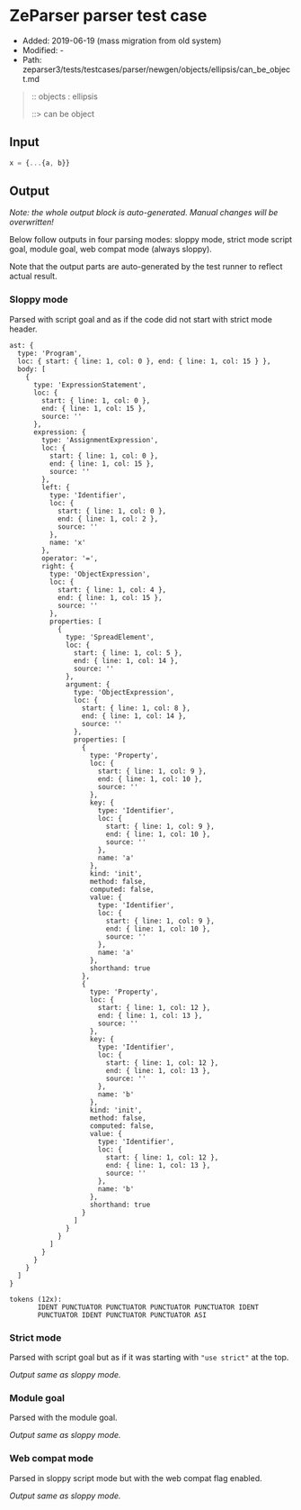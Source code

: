 # ZeParser parser test case

- Added: 2019-06-19 (mass migration from old system)
- Modified: -
- Path: zeparser3/tests/testcases/parser/newgen/objects/ellipsis/can_be_object.md

> :: objects : ellipsis
>
> ::> can be object

## Input

`````js
x = {...{a, b}}
`````

## Output

_Note: the whole output block is auto-generated. Manual changes will be overwritten!_

Below follow outputs in four parsing modes: sloppy mode, strict mode script goal, module goal, web compat mode (always sloppy).

Note that the output parts are auto-generated by the test runner to reflect actual result.

### Sloppy mode

Parsed with script goal and as if the code did not start with strict mode header.

`````
ast: {
  type: 'Program',
  loc: { start: { line: 1, col: 0 }, end: { line: 1, col: 15 } },
  body: [
    {
      type: 'ExpressionStatement',
      loc: {
        start: { line: 1, col: 0 },
        end: { line: 1, col: 15 },
        source: ''
      },
      expression: {
        type: 'AssignmentExpression',
        loc: {
          start: { line: 1, col: 0 },
          end: { line: 1, col: 15 },
          source: ''
        },
        left: {
          type: 'Identifier',
          loc: {
            start: { line: 1, col: 0 },
            end: { line: 1, col: 2 },
            source: ''
          },
          name: 'x'
        },
        operator: '=',
        right: {
          type: 'ObjectExpression',
          loc: {
            start: { line: 1, col: 4 },
            end: { line: 1, col: 15 },
            source: ''
          },
          properties: [
            {
              type: 'SpreadElement',
              loc: {
                start: { line: 1, col: 5 },
                end: { line: 1, col: 14 },
                source: ''
              },
              argument: {
                type: 'ObjectExpression',
                loc: {
                  start: { line: 1, col: 8 },
                  end: { line: 1, col: 14 },
                  source: ''
                },
                properties: [
                  {
                    type: 'Property',
                    loc: {
                      start: { line: 1, col: 9 },
                      end: { line: 1, col: 10 },
                      source: ''
                    },
                    key: {
                      type: 'Identifier',
                      loc: {
                        start: { line: 1, col: 9 },
                        end: { line: 1, col: 10 },
                        source: ''
                      },
                      name: 'a'
                    },
                    kind: 'init',
                    method: false,
                    computed: false,
                    value: {
                      type: 'Identifier',
                      loc: {
                        start: { line: 1, col: 9 },
                        end: { line: 1, col: 10 },
                        source: ''
                      },
                      name: 'a'
                    },
                    shorthand: true
                  },
                  {
                    type: 'Property',
                    loc: {
                      start: { line: 1, col: 12 },
                      end: { line: 1, col: 13 },
                      source: ''
                    },
                    key: {
                      type: 'Identifier',
                      loc: {
                        start: { line: 1, col: 12 },
                        end: { line: 1, col: 13 },
                        source: ''
                      },
                      name: 'b'
                    },
                    kind: 'init',
                    method: false,
                    computed: false,
                    value: {
                      type: 'Identifier',
                      loc: {
                        start: { line: 1, col: 12 },
                        end: { line: 1, col: 13 },
                        source: ''
                      },
                      name: 'b'
                    },
                    shorthand: true
                  }
                ]
              }
            }
          ]
        }
      }
    }
  ]
}

tokens (12x):
       IDENT PUNCTUATOR PUNCTUATOR PUNCTUATOR PUNCTUATOR IDENT
       PUNCTUATOR IDENT PUNCTUATOR PUNCTUATOR ASI
`````

### Strict mode

Parsed with script goal but as if it was starting with `"use strict"` at the top.

_Output same as sloppy mode._

### Module goal

Parsed with the module goal.

_Output same as sloppy mode._

### Web compat mode

Parsed in sloppy script mode but with the web compat flag enabled.

_Output same as sloppy mode._
